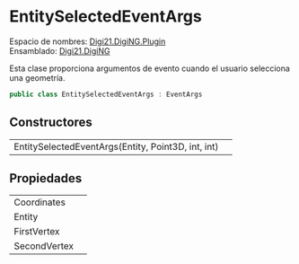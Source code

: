 # EntitySelectedEventArgs

Espacio de nombres: [Digi21.DigiNG.Plugin](../../)  
Ensamblado: [Digi21.DigiNG](../../../digi21.diging/)

Esta clase proporciona argumentos de evento cuando el usuario selecciona una geometría.

```csharp
public class EntitySelectedEventArgs : EventArgs
```

## Constructores

|  |  |
| :--- | :--- |
| EntitySelectedEventArgs\(Entity, Point3D, int, int\) |  |

## Propiedades

|  |  |
| :--- | :--- |
| Coordinates |  |
| Entity |  |
| FirstVertex |  |
| SecondVertex |  |

